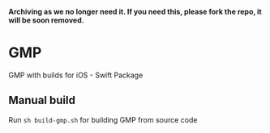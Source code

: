 **Archiving as we no longer need it. If you need this, please fork the repo, it will be soon removed.**

# GMP
GMP with builds for iOS - Swift Package

## Manual build
Run `sh build-gmp.sh` for building GMP from source code
